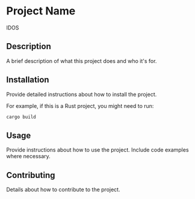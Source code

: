 # Project Name
IDOS


## Description

A brief description of what this project does and who it's for.

## Installation

Provide detailed instructions about how to install the project.

For example, if this is a Rust project, you might need to run:

```sh
cargo build
```

## Usage
Provide instructions about how to use the project. Include code examples where necessary.

## Contributing
Details about how to contribute to the project.
